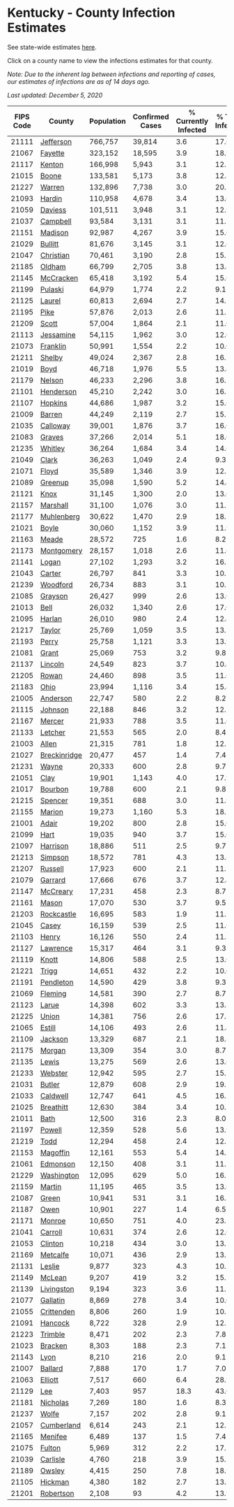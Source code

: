 # Kentucky - County Infection Estimates

See state-wide estimates [here](/infections/us-ky).

Click on a county name to view the infections estimates for that county.

*Note: Due to the inherent lag between infections and reporting of cases, our estimates of infections are as of 14 days ago.*

*Last updated: December 5, 2020*

|   FIPS Code |                       County |   Population |   Confirmed Cases |   % Currently Infected |   % Total Infected |
|-------------|------------------------------|--------------|-------------------|------------------------|--------------------|
|       21111 |       [Jefferson](jefferson) |      766,757 |            39,814 |                    3.6 |               17.6 |
|       21067 |           [Fayette](fayette) |      323,152 |            18,595 |                    3.9 |               18.9 |
|       21117 |             [Kenton](kenton) |      166,998 |             5,943 |                    3.1 |               12.1 |
|       21015 |               [Boone](boone) |      133,581 |             5,173 |                    3.8 |               12.8 |
|       21227 |             [Warren](warren) |      132,896 |             7,738 |                    3.0 |               20.3 |
|       21093 |             [Hardin](hardin) |      110,958 |             4,678 |                    3.4 |               13.6 |
|       21059 |           [Daviess](daviess) |      101,511 |             3,948 |                    3.1 |               12.9 |
|       21037 |         [Campbell](campbell) |       93,584 |             3,131 |                    3.1 |               11.1 |
|       21151 |           [Madison](madison) |       92,987 |             4,267 |                    3.9 |               15.0 |
|       21029 |           [Bullitt](bullitt) |       81,676 |             3,145 |                    3.1 |               12.6 |
|       21047 |       [Christian](christian) |       70,461 |             3,190 |                    2.8 |               15.1 |
|       21185 |             [Oldham](oldham) |       66,799 |             2,705 |                    3.8 |               13.4 |
|       21145 |       [McCracken](mccracken) |       65,418 |             3,192 |                    5.4 |               15.6 |
|       21199 |           [Pulaski](pulaski) |       64,979 |             1,774 |                    2.2 |                9.1 |
|       21125 |             [Laurel](laurel) |       60,813 |             2,694 |                    2.7 |               14.2 |
|       21195 |                 [Pike](pike) |       57,876 |             2,013 |                    2.6 |               11.1 |
|       21209 |               [Scott](scott) |       57,004 |             1,864 |                    2.1 |               11.0 |
|       21113 |       [Jessamine](jessamine) |       54,115 |             1,962 |                    3.0 |               12.0 |
|       21073 |         [Franklin](franklin) |       50,991 |             1,554 |                    2.2 |               10.0 |
|       21211 |             [Shelby](shelby) |       49,024 |             2,367 |                    2.8 |               16.5 |
|       21019 |                 [Boyd](boyd) |       46,718 |             1,976 |                    5.5 |               13.4 |
|       21179 |             [Nelson](nelson) |       46,233 |             2,296 |                    3.8 |               16.2 |
|       21101 |       [Henderson](henderson) |       45,210 |             2,242 |                    3.0 |               16.3 |
|       21107 |           [Hopkins](hopkins) |       44,686 |             1,987 |                    3.2 |               15.6 |
|       21009 |             [Barren](barren) |       44,249 |             2,119 |                    2.7 |               15.7 |
|       21035 |         [Calloway](calloway) |       39,001 |             1,876 |                    3.7 |               16.0 |
|       21083 |             [Graves](graves) |       37,266 |             2,014 |                    5.1 |               18.6 |
|       21235 |           [Whitley](whitley) |       36,264 |             1,684 |                    3.4 |               14.6 |
|       21049 |               [Clark](clark) |       36,263 |             1,049 |                    2.4 |                9.3 |
|       21071 |               [Floyd](floyd) |       35,589 |             1,346 |                    3.9 |               12.3 |
|       21089 |           [Greenup](greenup) |       35,098 |             1,590 |                    5.2 |               14.4 |
|       21121 |                 [Knox](knox) |       31,145 |             1,300 |                    2.0 |               13.6 |
|       21157 |         [Marshall](marshall) |       31,100 |             1,076 |                    3.0 |               11.2 |
|       21177 |     [Muhlenberg](muhlenberg) |       30,622 |             1,470 |                    2.9 |               18.5 |
|       21021 |               [Boyle](boyle) |       30,060 |             1,152 |                    3.9 |               11.9 |
|       21163 |               [Meade](meade) |       28,572 |               725 |                    1.6 |                8.2 |
|       21173 |     [Montgomery](montgomery) |       28,157 |             1,018 |                    2.6 |               11.6 |
|       21141 |               [Logan](logan) |       27,102 |             1,293 |                    3.2 |               16.1 |
|       21043 |             [Carter](carter) |       26,797 |               841 |                    3.3 |               10.1 |
|       21239 |         [Woodford](woodford) |       26,734 |               883 |                    3.1 |               10.5 |
|       21085 |           [Grayson](grayson) |       26,427 |               999 |                    2.6 |               13.0 |
|       21013 |                 [Bell](bell) |       26,032 |             1,340 |                    2.6 |               17.0 |
|       21095 |             [Harlan](harlan) |       26,010 |               980 |                    2.4 |               12.4 |
|       21217 |             [Taylor](taylor) |       25,769 |             1,059 |                    3.5 |               13.1 |
|       21193 |               [Perry](perry) |       25,758 |             1,121 |                    3.3 |               13.9 |
|       21081 |               [Grant](grant) |       25,069 |               753 |                    3.2 |                9.8 |
|       21137 |           [Lincoln](lincoln) |       24,549 |               823 |                    3.7 |               10.4 |
|       21205 |               [Rowan](rowan) |       24,460 |               898 |                    3.5 |               11.6 |
|       21183 |                 [Ohio](ohio) |       23,994 |             1,116 |                    3.4 |               15.4 |
|       21005 |         [Anderson](anderson) |       22,747 |               580 |                    2.2 |                8.2 |
|       21115 |           [Johnson](johnson) |       22,188 |               846 |                    3.2 |               12.2 |
|       21167 |             [Mercer](mercer) |       21,933 |               788 |                    3.5 |               11.6 |
|       21133 |           [Letcher](letcher) |       21,553 |               565 |                    2.0 |                8.4 |
|       21003 |               [Allen](allen) |       21,315 |               781 |                    1.8 |               12.1 |
|       21027 | [Breckinridge](breckinridge) |       20,477 |               457 |                    1.4 |                7.4 |
|       21231 |               [Wayne](wayne) |       20,333 |               600 |                    2.8 |                9.7 |
|       21051 |                 [Clay](clay) |       19,901 |             1,143 |                    4.0 |               17.9 |
|       21017 |           [Bourbon](bourbon) |       19,788 |               600 |                    2.1 |                9.8 |
|       21215 |           [Spencer](spencer) |       19,351 |               688 |                    3.0 |               11.9 |
|       21155 |             [Marion](marion) |       19,273 |             1,160 |                    5.3 |               18.7 |
|       21001 |               [Adair](adair) |       19,202 |               800 |                    2.8 |               15.0 |
|       21099 |                 [Hart](hart) |       19,035 |               940 |                    3.7 |               15.0 |
|       21097 |         [Harrison](harrison) |       18,886 |               511 |                    2.5 |                9.7 |
|       21213 |           [Simpson](simpson) |       18,572 |               781 |                    4.3 |               13.8 |
|       21207 |           [Russell](russell) |       17,923 |               600 |                    2.1 |               11.5 |
|       21079 |           [Garrard](garrard) |       17,666 |               676 |                    3.7 |               12.4 |
|       21147 |         [McCreary](mccreary) |       17,231 |               458 |                    2.3 |                8.7 |
|       21161 |               [Mason](mason) |       17,070 |               530 |                    3.7 |                9.5 |
|       21203 |     [Rockcastle](rockcastle) |       16,695 |               583 |                    1.9 |               11.3 |
|       21045 |               [Casey](casey) |       16,159 |               539 |                    2.5 |               11.6 |
|       21103 |               [Henry](henry) |       16,126 |               550 |                    2.4 |               11.3 |
|       21127 |         [Lawrence](lawrence) |       15,317 |               464 |                    3.1 |                9.3 |
|       21119 |               [Knott](knott) |       14,806 |               588 |                    2.5 |               13.0 |
|       21221 |               [Trigg](trigg) |       14,651 |               432 |                    2.2 |               10.0 |
|       21191 |       [Pendleton](pendleton) |       14,590 |               429 |                    3.8 |                9.3 |
|       21069 |           [Fleming](fleming) |       14,581 |               390 |                    2.7 |                8.7 |
|       21123 |               [Larue](larue) |       14,398 |               602 |                    3.3 |               13.8 |
|       21225 |               [Union](union) |       14,381 |               756 |                    2.6 |               17.3 |
|       21065 |             [Estill](estill) |       14,106 |               493 |                    2.6 |               11.4 |
|       21109 |           [Jackson](jackson) |       13,329 |               687 |                    2.1 |               18.8 |
|       21175 |             [Morgan](morgan) |       13,309 |               354 |                    3.0 |                8.7 |
|       21135 |               [Lewis](lewis) |       13,275 |               569 |                    2.6 |               13.6 |
|       21233 |           [Webster](webster) |       12,942 |               595 |                    2.7 |               15.3 |
|       21031 |             [Butler](butler) |       12,879 |               608 |                    2.9 |               19.5 |
|       21033 |         [Caldwell](caldwell) |       12,747 |               641 |                    4.5 |               16.2 |
|       21025 |       [Breathitt](breathitt) |       12,630 |               384 |                    3.4 |               10.1 |
|       21011 |                 [Bath](bath) |       12,500 |               316 |                    2.3 |                8.0 |
|       21197 |             [Powell](powell) |       12,359 |               528 |                    5.6 |               13.9 |
|       21219 |                 [Todd](todd) |       12,294 |               458 |                    2.4 |               12.7 |
|       21153 |         [Magoffin](magoffin) |       12,161 |               553 |                    5.4 |               14.3 |
|       21061 |         [Edmonson](edmonson) |       12,150 |               408 |                    3.1 |               11.3 |
|       21229 |     [Washington](washington) |       12,095 |               629 |                    5.0 |               16.1 |
|       21159 |             [Martin](martin) |       11,195 |               465 |                    3.5 |               13.6 |
|       21087 |               [Green](green) |       10,941 |               531 |                    3.1 |               16.3 |
|       21187 |                 [Owen](owen) |       10,901 |               227 |                    1.4 |                6.5 |
|       21171 |             [Monroe](monroe) |       10,650 |               751 |                    4.0 |               23.1 |
|       21041 |           [Carroll](carroll) |       10,631 |               374 |                    2.6 |               12.0 |
|       21053 |           [Clinton](clinton) |       10,218 |               434 |                    3.0 |               13.7 |
|       21169 |         [Metcalfe](metcalfe) |       10,071 |               436 |                    2.9 |               13.5 |
|       21131 |             [Leslie](leslie) |        9,877 |               323 |                    4.3 |               10.2 |
|       21149 |             [McLean](mclean) |        9,207 |               419 |                    3.2 |               15.1 |
|       21139 |     [Livingston](livingston) |        9,194 |               323 |                    3.6 |               11.5 |
|       21077 |         [Gallatin](gallatin) |        8,869 |               278 |                    3.4 |               10.0 |
|       21055 |     [Crittenden](crittenden) |        8,806 |               260 |                    1.9 |               10.1 |
|       21091 |           [Hancock](hancock) |        8,722 |               328 |                    2.9 |               12.5 |
|       21223 |           [Trimble](trimble) |        8,471 |               202 |                    2.3 |                7.8 |
|       21023 |           [Bracken](bracken) |        8,303 |               188 |                    2.3 |                7.1 |
|       21143 |                 [Lyon](lyon) |        8,210 |               216 |                    2.0 |                9.1 |
|       21007 |           [Ballard](ballard) |        7,888 |               170 |                    1.7 |                7.0 |
|       21063 |           [Elliott](elliott) |        7,517 |               660 |                    6.4 |               28.9 |
|       21129 |                   [Lee](lee) |        7,403 |               957 |                   18.3 |               43.0 |
|       21181 |         [Nicholas](nicholas) |        7,269 |               180 |                    1.6 |                8.3 |
|       21237 |               [Wolfe](wolfe) |        7,157 |               202 |                    2.8 |                9.1 |
|       21057 |     [Cumberland](cumberland) |        6,614 |               243 |                    2.1 |               12.3 |
|       21165 |           [Menifee](menifee) |        6,489 |               137 |                    1.5 |                7.4 |
|       21075 |             [Fulton](fulton) |        5,969 |               312 |                    2.2 |               17.7 |
|       21039 |         [Carlisle](carlisle) |        4,760 |               218 |                    3.9 |               15.1 |
|       21189 |             [Owsley](owsley) |        4,415 |               250 |                    7.8 |               18.9 |
|       21105 |           [Hickman](hickman) |        4,380 |               182 |                    2.7 |               13.8 |
|       21201 |       [Robertson](robertson) |        2,108 |                93 |                    4.2 |               13.9 |